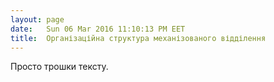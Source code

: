 ```yaml
---
layout: page
date:   Sun 06 Mar 2016 11:10:13 PM EET
title:  Організаційна структура механізованого відділення
---
```


   Просто трошки тексту.